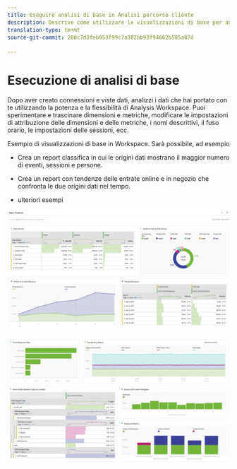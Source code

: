 ```yaml
---
title: Eseguire analisi di base in Analisi percorso cliente
description: Descrive come utilizzare le visualizzazioni di base per analizzare i dati in Analisi del percorso cliente
translation-type: tm+mt
source-git-commit: 280c7d3feb953f99c7a302bb93f94662b585a07d

---
```



# Esecuzione di analisi di base

Dopo aver creato connessioni e viste dati, analizzi i dati che hai portato con te utilizzando la potenza e la flessibilità di Analysis Workspace. Puoi sperimentare e trascinare dimensioni e metriche, modificare le impostazioni di attribuzione delle dimensioni e delle metriche, i nomi descrittivi, il fuso orario, le impostazioni delle sessioni, ecc.

Esempio di visualizzazioni di base in Workspace. Sarà possibile, ad esempio

* Crea un report classifica in cui le origini dati mostrano il maggior numero di eventi, sessioni e persone.

* Crea un report con tendenze delle entrate online e in negozio che confronta le due origini dati nel tempo.

* ulteriori esempi

![](assets/cja-basic-analysis.png)

![](assets/cja-basic-analysis2.png)

